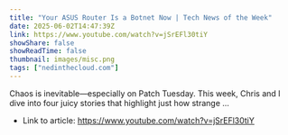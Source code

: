 ```yaml
---
title: "Your ASUS Router Is a Botnet Now | Tech News of the Week"
date: 2025-06-02T14:47:39Z
link: https://www.youtube.com/watch?v=jSrEFl30tiY
showShare: false
showReadTime: false
thumbnail: images/misc.png
tags: ["nedinthecloud.com"]
---
```

Chaos is inevitable—especially on Patch Tuesday. This week, Chris and I dive into four juicy stories that highlight just how strange ...

- Link to article: https://www.youtube.com/watch?v=jSrEFl30tiY